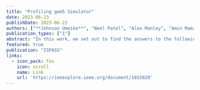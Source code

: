 ```yaml
---
title: "Profiling gem5 Simulator"
date: 2023-06-23
publishDate: 2023-06-23
authors: ["**Johnson Umeike**", "Neel Patel", "Alex Manley", "Amin Mamandipoor", "Heechul Yun", "Mohammad Alian"]
publication_types: ["1"]
abstract: "In this work, we set out to find the answers to the following questions: (1) Where are the bottlenecks in a state-of-the-art architectural simulator? (2) How much faster can architectural simulations run by tuning system configurations? (3) What are the opportunities in accelerating software simulation using hardware accelerators? We choose gem5 as the representative architectural simulator, run several simulations with various configurations, perform a detailed architectural analysis of the gem5 source code on different server platforms, tune both system and architectural settings for running simulations, and discuss the future opportunities in accelerating gem5 as an important application. Our detailed profiling of gem5 reveals that its performance is extremely sensitive to the size of the L1 cache. Our experimental results show that a RISC-V core with 32KB data and instruction cache improves gem5’s simulation speed by 31%∼61% compared with a baseline core with 8KB L1 caches. Our paper is the first step toward building specialized hardware and software environments for accelerating software-based simulators."
featured: true
publication: "ISPASS"
links:
  - icon_pack: fas
    icon: scroll
    name: Link
    url: 'https://ieeexplore.ieee.org/document/1015820'
---
```

